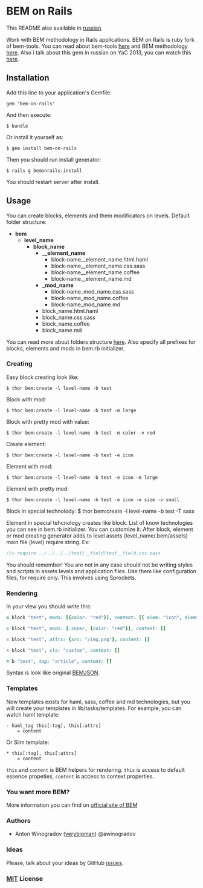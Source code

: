 # BEM on Rails

This README also available in [russian](https://github.com/verybigman/bem-on-rails/blob/master/README.ru.md).

Work with BEM methodology in Rails applications. BEM on Rails is ruby fork of bem-tools. You can read about bem-tools [here](http://bem.info/tools/bem/) and BEM methodology [here](http://bem.info/method/). Also i talk about this gem in russian on YaC 2013, you can watch this [here](http://tech.yandex.ru/events/bemup/yac-bemup/talks/1349/).

## Installation

Add this line to your application's Gemfile:

    gem 'bem-on-rails'

And then execute:

    $ bundle

Or install it yourself as:

    $ gem install bem-on-rails

Then you should run install generator:

    $ rails g bemonrails:install

You should restart server after install.

## Usage

You can create blocks, elements and them modificators on levels. Default folder structure:

- **bem**
    - **level_name**
        - **block_name**
            - **__element_name**
                - block-name__element_name.html.haml
                - block-name__element_name.css.sass
                - block-name__element_name.coffee
                - block-name__element_name.md
            - **_mod_name**
                - block-name_mod_name.css.sass
                - block-name_mod_name.coffee
                - block-name_mod_name.md
            - block_name.html.haml
            - block_name.css.sass
            - block_name.coffee
            - block_name.md

You can read more about folders structure [here](http://bem.info/method/filesystem/). Also specify all prefixes for blocks, elements and mods in bem.rb initializer.

### Creating

Easy block creating look like:

    $ thor bem:create -l level-name -b test

Block with mod:

    $ thor bem:create -l level-name -b test -m large

Block with pretty mod with value:

    $ thor bem:create -l level-name -b test -m color -v red

Create element:

    $ thor bem:create -l level-name -b test -e icon

Element with mod:

    $ thor bem:create -l level-name -b test -e icon -m large

Element with pretty mod:

    $ thor bem:create -l level-name -b test -e icon -m size -v small

Block in special technolody:
    $ thor bem:create -l level-name -b test -T sass

Element in special tehcnology creates like block. List of know technologies you can see in bem.rb initializer. You can customize it. After block, element or mod creating generator adds to level assets (level_name/.bem/assets) main file (level) require string. Ex:
```sass
//= require ../../../../test/__field/test__field.css.sass
```
You should remember! You are not in any case should not be writing styles and scripts in assets levels and application files. Use them like configuration files, for require only. This involves using Sprockets.

### Rendering

In your view you should write this:
```ruby
= block "test", mods: [{color: "red"}], content: [{ elem: "icon", elemMods: [{size: "small"}] }]

= block "test", mods: [:super, {color: "red"}], content: []

= block "test", attrs: {src: "/img.png"}, content: []

= block "test", cls: "custom", content: []

= b "test", tag: "article", content: []
```

Syntax is look like original [BEMJSON](http://ru.bem.info/technology/bemjson/v2/bemjson/).

### Templates

Now templates exists for haml, sass, coffee and md technologies, but you will create your templates in lib/tasks/templates. For example, you can watch haml template:
```haml
- haml_tag this[:tag], this[:attrs]
    = content
```
Or Slim template:
```slim
* this[:tag], this[:attrs]
    = content
```
`this` and `content` is BEM helpers for rendering. `this` is access to default essence propeties, `content` is access to context properties.

### You want more BEM?

More information you can find on [official site of BEM](http://bem.info)

### Authors
 
- Anton Winogradov ([verybigman](https://github.com/verybigman)) @awinogradov
 
### Ideas
 
Please, talk about your ideas by GitHub [issues](https://github.com/verybigman/bem-on-rails/issues).
 
### [MIT](http://en.wikipedia.org/wiki/MIT_License) License
